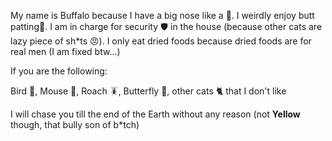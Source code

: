 My name is Buffalo because I have a big nose like a 🐃. I weirdly enjoy butt patting👏. I am in charge for security 🛡️ in the house (because other cats are lazy piece of sh*ts 😠). I only eat dried foods because dried foods are for real men (I am fixed btw...)

If you are the following:

Bird 🦜, Mouse 🐁, Roach 🪳, Butterfly 🦋, other cats 🐈 that I don't like

I will chase you till the end of the Earth without any reason (not <b>Yellow</b> though, that bully son of b*tch)